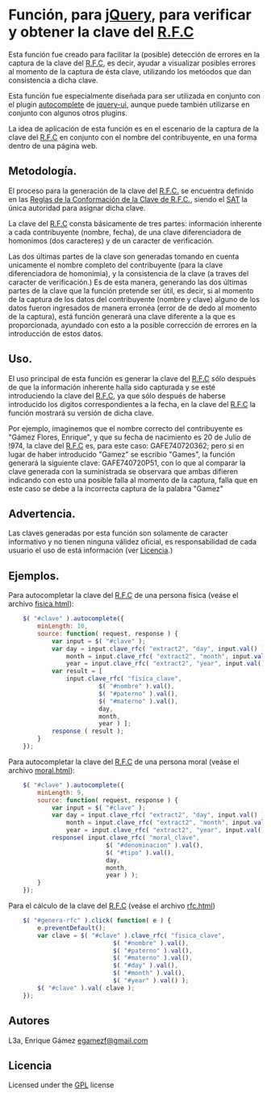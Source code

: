Función, para [jQuery][1], para verificar y obtener la clave del [R.F.C][2]
====

Esta función fue creado para facilitar la (posible) detección de errores en la captura de la clave del [R.F.C][2], es decir, ayudar a visualizar posibles errores al momento de la captura de ésta clave, utilizando los metóodos que dan consistencia a dicha clave.

Esta función fue especialmente diseñada para ser utilizada en conjunto con el plugin [autocomplete][3] de [jquery-ui][4], aunque puede también utilizarse en conjunto con algunos otros plugins.

La idea de aplicación de esta función es en el escenario de la captura de la clave del [R.F.C][2] en conjunto con el nombre del contribuyente, en una forma dentro de una página web.


Metodología.
------------

El proceso para la generación de la clave del [R.F.C.][2] se encuentra definido en las [Reglas de la Conformación de la Clave de R.F.C.][5], siendo el [SAT][6] la única autoridad para asignar dicha clave.

La clave del [R.F.C][2] consta básicamente de tres partes: información inherente a cada contribuyente (nombre, fecha), de una clave diferenciadora de homonimos (dos caracteres) y de un caracter de verificación.

Las dos últimas partes de la clave son generadas tomando en cuenta unicamente el nombre completo del contribuyente (para la clave diferenciadora de homonimia), y la consistencia de la clave (a traves del caracter de verificación.) Es de esta manera, generando las dos últimas partes de la clave que la función pretende ser útil, es decir, si al momento de la captura de los datos del contribuyente (nombre y clave) alguno de los datos fueron ingresados de manera erronéa (error de de dedo al momento de la captura), está función generará una clave diferente a la que es proporcionada, ayundado con esto a la posible corrección de errores en la introducción de estos datos.

Uso.
----

El uso principal de esta función es generar la clave del [R.F.C][2] sólo después de que la información inherente halla sido capturada y se esté introduciendo la clave del [R.F.C][2], ya que sólo después de haberse introducido los digitos correspondientes a la fecha, en la clave del [R.F.C][2] la función mostrará su versión de dicha clave.

Por ejemplo, imaginemos que el nombre correcto del contribuyente es "Gámez Flores, Enrique", y que su fecha de nacimiento es 20 de Julio de !974, la clave del [R.F.C][2] es, para este caso: GAFE740720362; pero si en lugar de haber introducido "Gamez" se escribio "Games", la función generará la siguiente clave: GAFE740720P51, con lo que al comparar la clave generada con la suministrada se observara que ambas difieren indicando con esto una posible falla al momento de la captura, falla que en este caso se debe a la incorrecta captura de la palabra "Gamez"

Advertencia.
------------

Las claves generadas por esta función son solamente de caracter informativo y no tienen ninguna válidez oficial, es responsabilidad de cada usuario el uso de está información (ver [Licencia][4].)

Ejemplos.
---------

Para autocompletar la clave del [R.F.C][2] de una persona física (veáse el archivo [fisica.html][8]):

```javascript
	$( "#clave" ).autocomplete({
		minLength: 10,
		source: function( request, response ) {
			var input = $( "#clave" );
			var day = input.clave_rfc( "extract2", "day", input.val() ),
			    month = input.clave_rfc( "extract2", "month", input.val() ),
			    year = input.clave_rfc( "extract2", "year", input.val() );
			var result = [
				input.clave_rfc( "fisica_clave",
						 $( "#nombre" ).val(),
						 $( "#paterno" ).val(),
						 $( "#materno" ).val(),
						 day,
						 month,
						 year ) ];
			response ( result );
		}
	});
```

Para autocompletar la clave del [R.F.C][2] de una persona moral (veáse el archivo [moral.html][9]):

```javascript
	$( "#clave" ).autocomplete({
		minLength: 9,
		source: function( request, response ) {
			var input = $( "#clave" );
			var day = input.clave_rfc( "extract2", "day", input.val() ),
			    month = input.clave_rfc( "extract2", "month", input.val() ),
			    year = input.clave_rfc( "extract2", "year", input.val() );
			response( input.clave_rfc( "moral_clave",
						   $( "#denominacion" ).val(),
						   $( "#tipo" ).val(),
						   day,
						   month,
						   year ) );
		}
	});
```

Para el cálculo de la clave del [R.F.C][2] (veáse el archivo [rfc.html][10])

```javascript
	$( "#genera-rfc" ).click( function( e ) {
		e.preventDefault();
		var clave = $( "#clave" ).clave_rfc( "fisica_clave",
						     $( "#nombre" ).val(),
						     $( "#paterno" ).val(),
						     $( "#materno" ).val(),
						     $( "#day" ).val(),
						     $( "#month" ).val(),
						     $( "#year" ).val() );
		$( "#clave" ).val( clave );
	});
```


Autores
-------
L3a,
Enrique Gámez <egamezf@gmail.com>

Licencia
--------
Licensed under the [GPL][7] license

[1]: http://jquery.com/
[2]: http://www.sat.gob.mx/sitio_internet/21_12672.html
[3]: https://jqueryui.com/autocomplete/
[4]: http://jqueryui.com/
[5]: http://www.sisi.org.mx/jspsi/documentos/2006/seguimiento/06101/0610100107106_065.doc
[6]: http://www.sat.gob.mx/
[7]: http://www.gnu.org/licenses/gpl-3.0.html
[8]: https://github.com/egamez/inere/blob/master/js/fisica.html
[9]: https://github.com/egamez/inere/blob/master/js/moral.html
[10]: https://github.com/egamez/inere/blob/master/js/rfc.html
